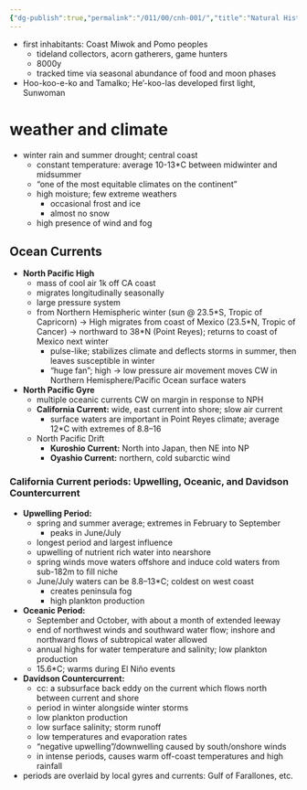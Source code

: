 ```yaml
---
{"dg-publish":true,"permalink":"/011/00/cnh-001/","title":"Natural History of the Point Reyes Peninsula"}
---
```


- first inhabitants: Coast Miwok and Pomo peoples
	- tideland collectors, acorn gatherers, game hunters
	- 8000y
	- tracked time via seasonal abundance of food and moon phases
- Hoo-koo-e-ko and Tamalko; He’-koo-las developed first light, Sunwoman
# weather and climate
- winter rain and summer drought; central coast
	- constant temperature: average 10-13\*C between midwinter and midsummer
	- “one of the most equitable climates on the continent”
	- high moisture; few extreme weathers
		- occasional frost and ice
		- almost no snow
	- high presence of wind and fog
## Ocean Currents
- **North Pacific High**
	- mass of cool air 1k off CA coast
	- migrates longitudinally seasonally
	- large pressure system
	- from Northern Hemispheric winter (sun @ 23.5\*S, Tropic of Capricorn) → High migrates from coast of Mexico (23.5\*N, Tropic of Cancer) → northward to 38\*N (Point Reyes); returns to coast of Mexico next winter
		- pulse-like; stabilizes climate and deflects storms in summer, then leaves susceptible in winter
		- “huge fan”; high → low pressure air movement moves CW in Northern Hemisphere/Pacific Ocean surface waters
- **North Pacific Gyre**
	- multiple oceanic currents CW on margin in response to NPH
	- **California Current:** wide, east current into shore; slow air current
		- surface waters are important in Point Reyes climate; average 12\*C with extremes of 8.8–16
	- North Pacific Drift
		- **Kuroshio Current:** North into Japan, then NE into NP
		- **Oyashio Current:** northern, cold subarctic wind
### California Current periods: Upwelling, Oceanic, and Davidson Countercurrent
- **Upwelling Period:**
	- spring and summer average; extremes in February to September
		- peaks in June/July
	- longest period and largest influence
	- upwelling of nutrient rich water into nearshore
	- spring winds move waters offshore and induce cold waters from sub-182m to fill niche
	- June/July waters can be 8.8–13\*C; coldest on west coast
		- creates peninsula fog
		- high plankton production
- **Oceanic Period:**
	- September and October, with about a month of extended leeway
	- end of northwest winds and southward water flow; inshore and northward flows of subtropical water allowed
	- annual highs for water temperature and salinity; low plankton production
	- 15.6\*C; warms during El Niño events
- **Davidson Countercurrent:**
	- cc: a subsurface back eddy on the current which flows north between current and shore
	- period in winter alongside winter storms
	- low plankton production
	- low surface salinity; storm runoff
	- low temperatures and evaporation rates
	- “negative upwelling”/downwelling caused by south/onshore winds
	- in intense periods, causes warm off-coast temperatures and high rainfall
- periods are overlaid by local gyres and currents: Gulf of Farallones, etc.